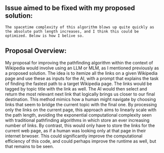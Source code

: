 ## Issue aimed to be fixed with my proposed solution:
    The spacetime complexity of this algorithm blows up quite quickly as the absolute path length increases, and I think this could be optimized. Below is how I belive so. 


## Proposal Overview: 
My proposal for improving the pathfinding algorithm within the context of Wikipedia would involve using an LLM or MLM, as I mentioned previously as a proposed solution. The idea is to itemize all the links on a given Wikipedia page and use these as inputs for the AI, with a prompt that explains the task of finding the fastest path to a target Wikipedia page. The links would be tagged by topic title with the link as well. The AI would then select and return the most relevant next link that logically brings us closer to our final destination. This method mimics how a human might navigate by choosing links that seem to bridge the current topic with the final one. By processing only the links on the current page, this approach aims to linearly scale with the path length, avoiding the exponential computational complexity seen with traditional pathfinding algorithms in which store an ever increasing number of links. By contrast, this would only have to store the links for the current web page, as if a human was looking only at that page in their internet brwoser. This could significantly improve the computational efficiency of this code, and could perhaps improve the runtime as well, but that remains to be seen. 